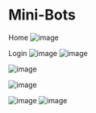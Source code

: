 # Mini-Bots
 
Home
![image](https://github.com/FarisBahmidan/Mini-Bots/assets/135508625/dbc91299-b8f9-4a0e-b2b6-37f7bd7e28a8)


Login
![image](https://github.com/FarisBahmidan/Mini-Bots/assets/135508625/9caf9235-6303-4973-acd9-67cf29bd3f84)
![image](https://github.com/FarisBahmidan/Mini-Bots/assets/135508625/8e03693c-eed6-4577-9085-2476105d4108)


![image](https://github.com/FarisBahmidan/Mini-Bots/assets/135508625/7b734467-8e6c-4772-b2d2-4b828d84aea6)

![image](https://github.com/FarisBahmidan/Mini-Bots/assets/135508625/0346bc82-480f-448e-b5e2-b07e1e1da882)


![image](https://github.com/FarisBahmidan/Mini-Bots/assets/135508625/38f7b686-224f-43c7-a621-5d63e7831693)
![image](https://github.com/FarisBahmidan/Mini-Bots/assets/135508625/afdb6f13-0063-49db-9e6c-e7d5c8514eae)
